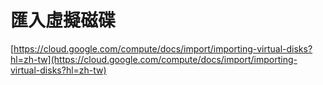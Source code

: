 # 匯入虛擬磁碟

[https://cloud.google.com/compute/docs/import/importing-virtual-disks?hl=zh-tw](https://cloud.google.com/compute/docs/import/importing-virtual-disks?hl=zh-tw)

